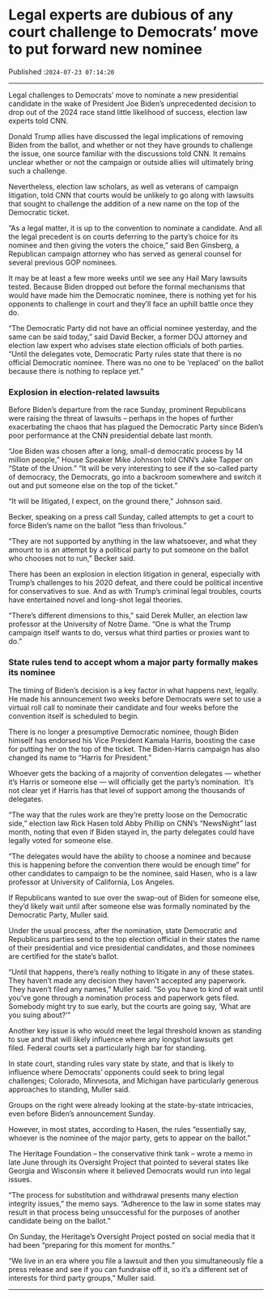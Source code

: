 # Legal experts are dubious of any court challenge to Democrats’ move to put forward new nominee

Published :`2024-07-23 07:14:20`

---

Legal challenges to Democrats’ move to nominate a new presidential candidate in the wake of President Joe Biden’s unprecedented decision to drop out of the 2024 race stand little likelihood of success, election law experts told CNN.

Donald Trump allies have discussed the legal implications of removing Biden from the ballot, and whether or not they have grounds to challenge the issue, one source familiar with the discussions told CNN. It remains unclear whether or not the campaign or outside allies will ultimately bring such a challenge.

Nevertheless, election law scholars, as well as veterans of campaign litigation, told CNN that courts would be unlikely to go along with lawsuits that sought to challenge the addition of a new name on the top of the Democratic ticket.

“As a legal matter, it is up to the convention to nominate a candidate. And all the legal precedent is on courts deferring to the party’s choice for its nominee and then giving the voters the choice,” said Ben Ginsberg, a Republican campaign attorney who has served as general counsel for several previous GOP nominees.

It may be at least a few more weeks until we see any Hail Mary lawsuits tested. Because Biden dropped out before the formal mechanisms that would have made him the Democratic nominee, there is nothing yet for his opponents to challenge in court and they’ll face an uphill battle once they do.

“The Democratic Party did not have an official nominee yesterday, and the same can be said today,” said David Becker, a former DOJ attorney and election law expert who advises state election officials of both parties. “Until the delegates vote, Democratic Party rules state that there is no official Democratic nominee. There was no one to be ‘replaced’ on the ballot because there is nothing to replace yet.”

### Explosion in election-related lawsuits

Before Biden’s departure from the race Sunday, prominent Republicans were raising the threat of lawsuits – perhaps in the hopes of further exacerbating the chaos that has plagued the Democratic Party since Biden’s poor performance at the CNN presidential debate last month.

“Joe Biden was chosen after a long, small-d democratic process by 14 million people,” House Speaker Mike Johnson told CNN’s Jake Tapper on “State of the Union.” “It will be very interesting to see if the so-called party of democracy, the Democrats, go into a backroom somewhere and switch it out and put someone else on the top of the ticket.”

“It will be litigated, I expect, on the ground there,” Johnson said.

Becker, speaking on a press call Sunday, called attempts to get a court to force Biden’s name on the ballot “less than frivolous.”

“They are not supported by anything in the law whatsoever, and what they amount to is an attempt by a political party to put someone on the ballot who chooses not to run,” Becker said.

There has been an explosion in election litigation in general, especially with Trump’s challenges to his 2020 defeat, and there could be political incentive for conservatives to sue. And as with Trump’s criminal legal troubles, courts have entertained novel and long-shot legal theories.

“There’s different dimensions to this,” said Derek Muller, an election law professor at the University of Notre Dame. “One is what the Trump campaign itself wants to do, versus what third parties or proxies want to do.”

### State rules tend to accept whom a major party formally makes its nominee

The timing of Biden’s decision is a key factor in what happens next, legally. He made his announcement two weeks before Democrats were set to use a virtual roll call to nominate their candidate and four weeks before the convention itself is scheduled to begin.

There is no longer a presumptive Democratic nominee, though Biden himself has endorsed his Vice President Kamala Harris, boosting the case for putting her on the top of the ticket. The Biden-Harris campaign has also changed its name to “Harris for President.”

Whoever gets the backing of a majority of convention delegates — whether it’s Harris or someone else — will officially get the party’s nomination.  It’s not clear yet if Harris has that level of support among the thousands of delegates.

“The way that the rules work are they’re pretty loose on the Democratic side,” election law Rick Hasen told Abby Phillip on CNN’s “NewsNight” last month, noting that even if Biden stayed in, the party delegates could have legally voted for someone else.

“The delegates would have the ability to choose a nominee and because this is happening before the convention there would be enough time” for other candidates to campaign to be the nominee, said Hasen, who is a law professor at University of California, Los Angeles.

If Republicans wanted to sue over the swap-out of Biden for someone else, they’d likely wait until after someone else was formally nominated by the Democratic Party, Muller said.

Under the usual process, after the nomination, state Democratic and Republicans parties send to the top election official in their states the name of their presidential and vice presidential candidates, and those nominees are certified for the state’s ballot.

“Until that happens, there’s really nothing to litigate in any of these states. They haven’t made any decision they haven’t accepted any paperwork. They haven’t filed any names,” Muller said. “So you have to kind of wait until you’ve gone through a nomination process and paperwork gets filed. Somebody might try to sue early, but the courts are going say, ‘What are you suing about?’”

Another key issue is who would meet the legal threshold known as standing to sue and that will likely influence where any longshot lawsuits get filed. Federal courts set a particularly high bar for standing.

In state court, standing rules vary state by state, and that is likely to influence where Democrats’ opponents could seek to bring legal challenges; Colorado, Minnesota, and Michigan have particularly generous approaches to standing, Muller said.

Groups on the right were already looking at the state-by-state intricacies, even before Biden’s announcement Sunday.

However, in most states, according to Hasen, the rules “essentially say, whoever is the nominee of the major party, gets to appear on the ballot.”

The Heritage Foundation – the conservative think tank – wrote a memo in late June through its Oversight Project that pointed to several states like Georgia and Wisconsin where it believed Democrats would run into legal issues.

“The process for substitution and withdrawal presents many election integrity issues,” the memo says. “Adherence to the law in some states may result in that process being unsuccessful for the purposes of another candidate being on the ballot.”

On Sunday, the Heritage’s Oversight Project posted on social media that it had been “preparing for this moment for months.”

“We live in an era where you file a lawsuit and then you simultaneously file a press release and see if you can fundraise off it, so it’s a different set of interests for third party groups,” Muller said.

---


